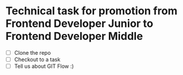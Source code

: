 # Technical task for promotion from Frontend Developer Junior to Frontend Developer Middle

- [ ] Clone the repo
- [ ] Checkout to a task
- [ ] Tell us about GIT Flow :)
